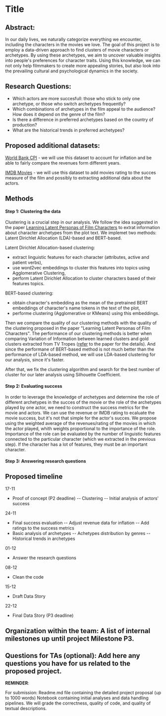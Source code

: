 # Title
## Abstract: 

In our daily lives, we naturally categorize everything we encounter, including the characters in the movies we love. The goal of this project is to employ a data-driven approach to find clusters of movie characters or archetypes. By using these archetypes, we aim to uncover valuable insights into people's preferences for character traits. Using this knowledge, we can not only help filmmakers to create more appealing stories, but also look into the prevailing cultural and psychological dynamics in the society.

## Research Questions: 
- Which actors are more succesfull: those who stick to only one archetype, or those who switch archetypes frequently?
- Which combinations of archetypes in the film appeal to the audience? How does it depend on the genre of the film?
- Is there a difference in preferred archetypes based on the country of production?
- What are the historical trends in preferred archetypes?

## Proposed additional datasets: 
[World Bank CPI](https://data.worldbank.org/indicator/FP.CPI.TOTL.ZG?end=2012&start=1990&view=chart) - we will use this dataset to account for inflation and be able to fairly compare the revenues form different years.

[IMDB Movies](https://developer.imdb.com/non-commercial-datasets/) - we will use this dataset to add movies rating to the succes measure of the film and possibly to extracting additional data about the actors.

## Methods
#### Step 1: Clustering the data
 Clustering is a crucial step in our analysis. We follow the idea suggested in the paper [Learning Latent Personas of Film Characters](https://developer.imdb.com/non-commercial-datasets/) to extrat information about character archetypes from the plot text. We implemet two methods: Latent Dirichlet Allocation (LDA)-based and BERT-based.

Latent Dirichlet Allocation-based clustering:
- extract linguistic features for each character (attributes, active and patient verbs),
- use word2vec embeddings to cluster this features into topics using Agglomerative Clustering,
- perform Latent Dirichlet Allocation to cluster characters based of their features topics.
  
BERT-based clustering:
- obtain character's embedding as the mean of the pretrained BERT embeddings of character's name tokens in the text of the plot,
- performe clustering (Agglomerative or KMeans) using this embeddings.

Then we compare the quality of our clustering methods with the quality of the clustering proposed in the paper "Learning Latent Personas of Film Characters". The performance of our clustering methods is better when comparing Variation of Information between learned clusters and gold clusters extracted from TV Tropes ([refer](http://www.cs.cmu.edu/~dbamman/pubs/pdf/bamman+oconnor+smith.acl13.pdf) to the paper for the details). And since the performane of BERT-based method is not much better than the performance of LDA-based method, we will use LDA-based clustering for our analysis, since it's faster.

After that, we fix the clustering algorithm and search for the best number of cluster for our later analysis using Silhouette Coefficient.

#### Step 2: Evaluating success
In order to leverage the knowledge of archetypes and determine the role of different archetypes in the succes of the movie or the role of the archetypes played by one actor, we need to construct the success metrics for the movie and actors. We can use the revenue or IMDB rating to ecaluate the movie success, but it's not that simple for the actor's succes. We propose using the weighted average of the revenues/rating of the movies in which the actor played, whith weights proportional to the importance of the role. Importance of the role can be evaluated by the number of linguistic features connected to the particular character (which we extracted in the previous step). If the character has a lot of features, they must be an important character.

#### Step 3: Answering research questions


## Proposed timeline
17-11 
- Proof of concept (P2 deadline)
-- Clustering
-- Initial analysis of actors' success

24-11 
- Final success evaluation
-- Adjust revenue data for inflation
-- Add ratings to the success metrics
- Basic analysis of archetypes
-- Achetypes distribution by genres
-- Historical trends in archetypes

01-12
- Answer the research questions

08-12 
- Clean the code

15-12 
- Draft Data Story

22-12 
- Final Data Story (P3 deadline)

## Organization within the team: A list of internal milestones up until project Milestone P3.

## Questions for TAs (optional): Add here any questions you have for us related to the proposed project.


**REMINDER**: 

For submission:
Readme.md file containing the detailed project proposal (up to 1000 words)
Notebook containing initial analyses and data handling pipelines. We will grade the correctness, quality of code, and quality of textual descriptions.
